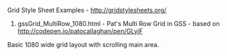 Grid Style Sheet Examples - http://gridstylesheets.org/


1. gssGrid_MultiRow_1080.html - Pat's Multi Row Grid in GSS - based on http://codepen.io/patocallaghan/pen/GLyjF

  Basic 1080 wide grid layout with scrolling main area.
